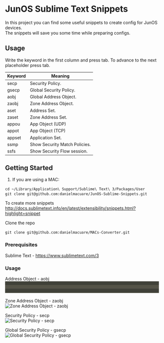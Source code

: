 # JunOS Sublime Text Snippets

In this project you can find some useful snippets to create config for JunOS devices.  
The snippets will save you some time while preparing configs.  


## Usage
Write the keyword in the first column and press tab. To advance to the next placeholder press tab. 

Keyword | Meaning
------- | -------
secp | Security Policy.
gsecp | Global Security Policy.
aobj | Global Address Object.
zaobj | Zone Address Object.
aset | Address Set.
zaset | Zone Address Set.
appou | App Object (UDP)
appot | App Object (TCP)
appset | Application Set.
ssmp | Show Security Match Policies.
ssfs | Show Security Flow session.


## Getting Started
1. If you are using a MAC:  
```
cd ~/Library/Application\ Support/Sublime\ Text\ 3/Packages/User
git clone git@github.com:danielmacuare/JunOS-Sublime-Snippets.git 
```

To create more snippets
http://docs.sublimetext.info/en/latest/extensibility/snippets.html?highlight=snippet


Clone the repo
```
git clone git@github.com:danielmacuare/MACs-Converter.git
```

### Prerequisites
Sublime Text - https://www.sublimetext.com/3


### Usage
Address Object - aobj  
![Address Object - aobj](https://github.com/danielmacuare/JunOS-Sublime-Snippets/blob/master/gifs/aobj.gif)

Zone Address Object - zaobj  
![Zone Address Object - zaobj](https://github.com/danielmacuare/JunOS-Sublime-Snippets/blob/master/gifs/zaobj.gif)

Security Policy - secp  
![Security Policy - secp](https://github.com/danielmacuare/JunOS-Sublime-Snippets/blob/master/gifs/secp.gif)

Global Security Policy - gsecp  
![Global Security Policy - gsecp](https://github.com/danielmacuare/JunOS-Sublime-Snippets/blob/master/gifs/gsecp.gif)

